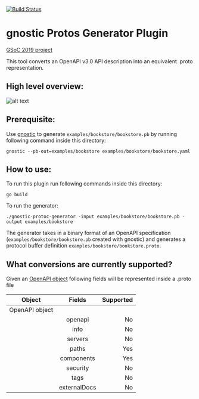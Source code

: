 [![Build Status](https://travis-ci.com/LorenzHW/gnostic-protoc-generator.svg?branch=master)](https://travis-ci.com/LorenzHW/gnostic-protoc-generator)

# gnostic Protos Generator Plugin
[GSoC 2019 project](https://summerofcode.withgoogle.com/projects/#5244822191865856)

This tool converts an OpenAPI v3.0 API description into an equivalent .proto representation.

## High level overview:
![alt text](https://drive.google.com/uc?export=view&id=1tqDvZLiXK40ISK_LgINQGsno9-MymRQP "High Level Overview")

## Prerequisite:
Use [gnostic](https://github.com/googleapis/gnostic) to generate `examples/bookstore/bookstore.pb`
by running following command inside this directory:
    
    gnostic --pb-out=examples/bookstore examples/bookstore/bookstore.yaml

## How to use:

To run this plugin run following commands inside this directory:

    go build
    
To run the generator:
    
    ./gnostic-protoc-generator -input examples/bookstore/bookstore.pb -output examples/bookstore

The generator takes in a binary format of an OpenAPI specification 
(`examples/bookstore/bookstore.pb` created with gnostic) and generates a protocol buffer definition
`examples/bookstore/bookstore.proto`.

## What conversions are currently supported?

Given an [OpenAPI object](https://swagger.io/specification/#oasObject) following fields will be
represented inside a .proto file

| Object        | Fields        | Supported  |
| ------------- |:-------------:| -----:|
| OpenAPI object|               |       |
|               | openapi       |    No |
|               | info          |    No |
|               | servers       |    No |
|               | paths         |   Yes |
|               | components    |   Yes |
|               | security      |    No |
|               | tags          |    No |
|               | externalDocs  |    No |